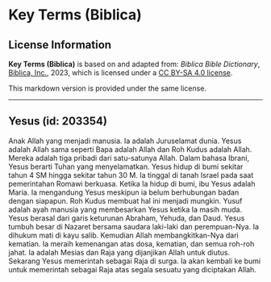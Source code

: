 # Key Terms (Biblica)

## License Information

**Key Terms (Biblica)** is based on and adapted from: _Biblica Bible Dictionary_, [Biblica, Inc.](https://www.biblica.com/), 2023, which is licensed under a [CC BY-SA 4.0 license](https://creativecommons.org/licenses/by-sa/4.0/legalcode.en).

This markdown version is provided under the same license.



--------------------------------

## Yesus (id: 203354)

Anak Allah yang menjadi manusia. Ia adalah Juruselamat dunia. Yesus adalah Allah sama seperti Bapa adalah Allah dan Roh Kudus adalah Allah. Mereka adalah tiga pribadi dari satu\-satunya Allah. Dalam bahasa Ibrani, Yesus berarti Tuhan yang menyelamatkan. Yesus hidup di bumi sekitar tahun 4 SM hingga sekitar tahun 30 M. Ia tinggal di tanah Israel pada saat pemerintahan Romawi berkuasa. Ketika Ia hidup di bumi, ibu Yesus adalah Maria. Ia mengandung Yesus meskipun ia belum berhubungan badan dengan siapapun. Roh Kudus membuat hal ini menjadi mungkin. Yusuf adalah ayah manusia yang membesarkan Yesus ketika Ia masih muda. Yesus berasal dari garis keturunan Abraham, Yehuda, dan Daud. Yesus tumbuh besar di Nazaret bersama saudara laki\-laki dan perempuan\-Nya. Ia dihukum mati di kayu salib. Kemudian Allah membangkitkan\-Nya dari kematian. Ia meraih kemenangan atas dosa, kematian, dan semua roh\-roh jahat. Ia adalah Mesias dan Raja yang dijanjikan Allah untuk diutus. Sekarang Yesus memerintah sebagai Raja di surga. Ia akan kembali ke bumi untuk memerintah sebagai Raja atas segala sesuatu yang diciptakan Allah.


